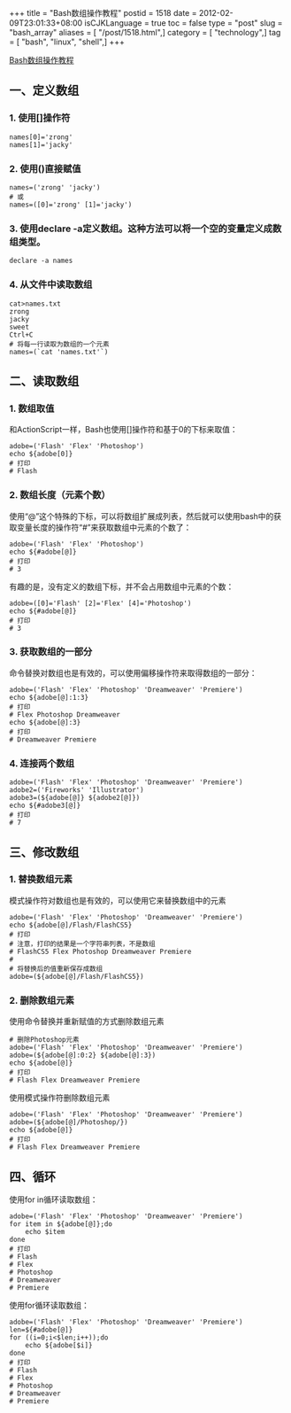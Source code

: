 +++
title = "Bash数组操作教程"
postid = 1518
date = 2012-02-09T23:01:33+08:00
isCJKLanguage = true
toc = false
type = "post"
slug = "bash_array"
aliases = [ "/post/1518.html",]
category = [ "technology",]
tag = [ "bash", "linux", "shell",]
+++


[Bash数组操作教程](https://blog.zengrong.net/post/1518.html)

## 一、定义数组

### 1. 使用[]操作符

``` shell
names[0]='zrong'
names[1]='jacky'
```

### 2. 使用()直接赋值

``` shell
names=('zrong' 'jacky')
# 或
names=([0]='zrong' [1]='jacky')
```

### 3. 使用declare -a定义数组。这种方法可以将一个空的变量定义成数组类型。

``` shell
declare -a names
```

### 4. 从文件中读取数组

``` shell
cat>names.txt
zrong
jacky
sweet
Ctrl+C
# 将每一行读取为数组的一个元素
names=(`cat 'names.txt'`)
```

## 二、读取数组

### 1. 数组取值

和ActionScript一样，Bash也使用[]操作符和基于0的下标来取值：

``` shell
adobe=('Flash' 'Flex' 'Photoshop')
echo ${adobe[0]}
# 打印
# Flash
```

### 2. 数组长度（元素个数）

使用“@”这个特殊的下标，可以将数组扩展成列表，然后就可以使用bash中的获取变量长度的操作符“#”来获取数组中元素的个数了：

``` shell
adobe=('Flash' 'Flex' 'Photoshop')
echo ${#adobe[@]}
# 打印
# 3
```

有趣的是，没有定义的数组下标，并不会占用数组中元素的个数：

``` shell
adobe=([0]='Flash' [2]='Flex' [4]='Photoshop')
echo ${#adobe[@]}
# 打印
# 3
```

### 3. 获取数组的一部分

命令替换对数组也是有效的，可以使用偏移操作符来取得数组的一部分：

``` shell
adobe=('Flash' 'Flex' 'Photoshop' 'Dreamweaver' 'Premiere')
echo ${adobe[@]:1:3}
# 打印
# Flex Photoshop Dreamweaver
echo ${adobe[@]:3}
# 打印
# Dreamweaver Premiere
```

### 4. 连接两个数组

``` shell
adobe=('Flash' 'Flex' 'Photoshop' 'Dreamweaver' 'Premiere')
adobe2=('Fireworks' 'Illustrator')
adobe3=(${adobe[@]} ${adobe2[@]})
echo ${#adobe3[@]}
# 打印
# 7
```

## 三、修改数组

### 1. 替换数组元素

模式操作符对数组也是有效的，可以使用它来替换数组中的元素

``` shell
adobe=('Flash' 'Flex' 'Photoshop' 'Dreamweaver' 'Premiere')
echo ${adobe[@]/Flash/FlashCS5}
# 打印
# 注意，打印的结果是一个字符串列表，不是数组
# FlashCS5 Flex Photoshop Dreamweaver Premiere
#
# 将替换后的值重新保存成数组
adobe=(${adobe[@]/Flash/FlashCS5})
```

### 2. 删除数组元素

使用命令替换并重新赋值的方式删除数组元素

``` shell
# 删除Photoshop元素
adobe=('Flash' 'Flex' 'Photoshop' 'Dreamweaver' 'Premiere')
adobe=(${adobe[@]:0:2} ${adobe[@]:3})
echo ${adobe[@]}
# 打印
# Flash Flex Dreamweaver Premiere
```

使用模式操作符删除数组元素

``` shell
adobe=('Flash' 'Flex' 'Photoshop' 'Dreamweaver' 'Premiere')
adobe=(${adobe[@]/Photoshop/})
echo ${adobe[@]}
# 打印
# Flash Flex Dreamweaver Premiere
```

## 四、循环

使用for in循环读取数组：

``` shell
adobe=('Flash' 'Flex' 'Photoshop' 'Dreamweaver' 'Premiere')
for item in ${adobe[@]};do
	echo $item
done
# 打印
# Flash 
# Flex 
# Photoshop 
# Dreamweaver 
# Premiere
```

使用for循环读取数组：

``` shell
adobe=('Flash' 'Flex' 'Photoshop' 'Dreamweaver' 'Premiere')
len=${#adobe[@]}
for ((i=0;i<$len;i++));do
	echo ${adobe[$i]}
done
# 打印
# Flash 
# Flex 
# Photoshop 
# Dreamweaver 
# Premiere
```
